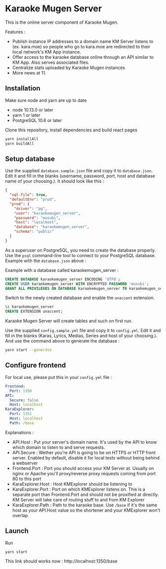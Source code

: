 # Karaoke Mugen Server

This is the online server component of Karaoke Mugen.

Features :

- Publish instance IP addresses to a domain name KM Server listens to (ex. kara.moe) so people who go to kara.moe are redirected to their local network's KM App instance.
- Offer access to the karaoke database online through an API similar to KM App. Also serves associated files.
- Centralize stats uploaded by Karaoke Mugen instances
- More news at 11.

## Installation

Make sure node and yarn are up to date

- node 10.13.0 or later
- yarn 1 or later
- PostgreSQL 10.6 or later

Clone this repository, install dependencies and build react pages

```sh
yarn installAll
yarn buildAll
```

## Setup database

Use the supplied `database.sample.json` file and copy it to `database.json`. Edit it and fill in the blanks (username, password, port, host and database name of your choosing.). It should look like this :

```JSON
{
  "sql-file": true,
  "defaultEnv": "prod",
  "prod": {
    "driver": "pg",
    "user": "karaokemugen_server",
    "password": "musubi",
    "host": "localhost",
    "database": "karaokemugen_server",
    "schema": "public"
  }
}
```

As a superuser on PostgreSQL, you need to create the database properly. Use the `psql` command-line tool to connect to your PostgreSQL database. Example with the `database.json` above :

Example with a database called karaokemugen_server :
```SQL
CREATE DATABASE karaokemugen_server ENCODING 'UTF8';
CREATE USER karaokemugen_server WITH ENCRYPTED PASSWORD 'musubi';
GRANT ALL PRIVILEGES ON DATABASE karaokemugen_server TO karaokemugen_server;
```

Switch to the newly created database and enable the `unaccent` extension.

```SQL
\c karaokemugen_server
CREATE EXTENSION unaccent;
```

Karaoke Mugen Server will create tables and such on first run.

Use the supplied `config.sample.yml` file and copy it to `config.yml`. Edit it and fill in the blanks (Karas, Lyrics, Medias, Series and host of your choosing.). And use the command above to generate the database :
```sh
yarn start --generate
```

## Configure frontend

For local use, please put this in your `config.yml` file :

```yaml
Frontend:
  Port: 1350
API:
  Secure: false
  Host: localhost
KaraExplorer:
  Port: 1351
  Host: localhost
  Path: /base
```

Explanations :

- API.Host : Put your server's domain name. It's used by the API to know which domain to listen to and serve requests.
- API.Secure : Wether you're API is going to be on HTTPS or HTTP front server. Enabled by default, disable it for local tests without being behind a webserver
- Frontend.Port : Port you should access your KM Server at. Usually on nginx or Apache you'll proxy/reverse proxy requests coming from port 80 to this port
- KaraExplorer.Host : Host KMExplorer should be listening to
- KaraExplorer.Port : Port on which KMExplorer listens on. This is a separate port than Frontend.Port and should not be proxified at directly. KM Server will take care of routing stuff to and from KM Explorer
- KaraExplorer.Path : Path to the karaoke base. Use `/base` if it's the same host as your API.Host value so the shortener and your KMExplorer won't overlap.

## Launch

Run

```sh
yarn start
```

This link should works now : http://localhost:1350/base